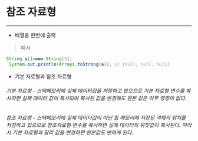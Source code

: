 # 참조 자료형
___
* 배열을 한번에 출력
> 예시
```java
String a[]=new String[3];
 System.out.println(Arrays.toString(a)); // [null, null, null]
```
* 기본 자료형과 참조 자료형
###### 기본 자료형 - 스택메모리에 실제 데이터값을 저장하고 있으므로 기본 자료형 변수를 복사하면 실제 데이터 값이 복사되며 복사된 값을 변경해도 원본 값은 아무 영향이 없다.
###### 참조 자료형 - 스택메모리에 실제 데이터값이 아닌 힙 메모리에 저장된 객체의 위치를 저장하고 있으므로 참조자료형 변수를 복사하면 실제 데이터의 위칫값이 복사된다. 따라서 기본 자료형과 달리 값을 변경하면 원본값도 변하게 된다.

